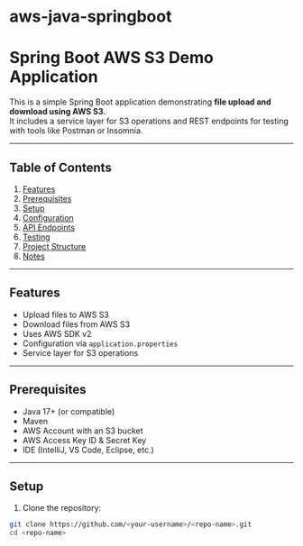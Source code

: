 # aws-java-springboot
# Spring Boot AWS S3 Demo Application

This is a simple Spring Boot application demonstrating **file upload and download using AWS S3**.  
It includes a service layer for S3 operations and REST endpoints for testing with tools like Postman or Insomnia.

---

## Table of Contents
1. [Features](#features)
2. [Prerequisites](#prerequisites)
3. [Setup](#setup)
4. [Configuration](#configuration)
5. [API Endpoints](#api-endpoints)
6. [Testing](#testing)
7. [Project Structure](#project-structure)
8. [Notes](#notes)

---

## Features
- Upload files to AWS S3
- Download files from AWS S3
- Uses AWS SDK v2
- Configuration via `application.properties`
- Service layer for S3 operations

---

## Prerequisites
- Java 17+ (or compatible)
- Maven
- AWS Account with an S3 bucket
- AWS Access Key ID & Secret Key
- IDE (IntelliJ, VS Code, Eclipse, etc.)

---

## Setup

1. Clone the repository:

```bash
git clone https://github.com/<your-username>/<repo-name>.git
cd <repo-name>

